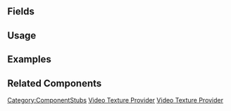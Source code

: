 <languages></languages> <translate>

## Fields

## Usage

## Examples

## Related Components

</translate>

[Category:ComponentStubs](Category:ComponentStubs "wikilink") [Video
Texture Provider](Category:Components{{#translation:}} "wikilink")
[Video Texture
Provider](Category:Components:Assets{{#translation:}} "wikilink")